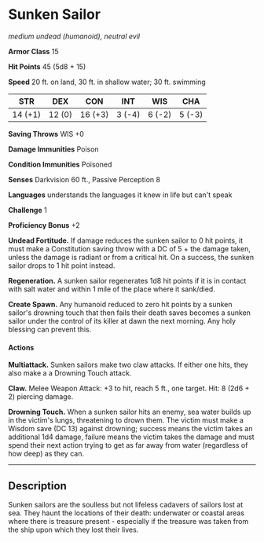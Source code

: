 # Sunken Sailor
*medium undead (humanoid), neutral evil*

**Armor Class** 15

**Hit Points** 45 (5d8 + 15)

**Speed** 20 ft. on land, 30 ft. in shallow water; 30 ft. swimming

**STR**|**DEX**|**CON**|**INT**|**WIS**|**CHA**
-------|-------|-------|-------|-------|-------
14 (+1)|12 (0) |16 (+3)| 3 (-4)| 6 (-2)| 5 (-3)

**Saving Throws** WIS +0

**Damage Immunities** Poison

**Condition Immunities** Poisoned

**Senses** Darkvision 60 ft., Passive Perception 8

**Languages** understands the languages it knew in life but can't speak

**Challenge** 1

**Proficiency Bonus** +2

**Undead Fortitude.** If damage reduces the sunken sailor to 0 hit points, it must make a Constitution saving throw with a DC of 5 + the damage taken, unless the damage is radiant or from a critical hit. On a success, the sunken sailor drops to 1 hit point instead.

**Regeneration.** A sunken sailor regenerates 1d8 hit points if it is in contact with salt water and within 1 mile of the place where it sank/died.

**Create Spawn.** Any humanoid reduced to zero hit points by a sunken sailor's drowning touch that then fails their death saves becomes a sunken sailor under the control of its killer at dawn the next morning. Any holy blessing can prevent this.

#### Actions
**Multiattack.** Sunken sailors make two claw attacks. If either one hits, they also make a a Drowning Touch attack.

**Claw.** Melee Weapon Attack: +3 to hit, reach 5 ft., one target. Hit: 8 (2d6 + 2) piercing damage.

**Drowning Touch.** When a sunken sailor hits an enemy, sea water builds up in the victim's lungs, threatening to drown them. The victim must make a Wisdom save (DC 13) against drowning; success means the victim takes an additional 1d4 damage, failure means the victim takes the damage and must spend their next action trying to get as far away from water (regardless of how deep) as they can.

---

## Description
Sunken sailors are the soulless but not lifeless cadavers of sailors lost at sea. They haunt the locations of their death: underwater or coastal areas where there is treasure present - especially if the treasure was taken from the ship upon which they lost their lives.

